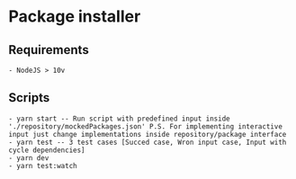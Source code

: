 # Package installer

## Requirements
    - NodeJS > 10v

## Scripts
    - yarn start -- Run script with predefined input inside './repository/mockedPackages.json' P.S. For implementing interactive input just change implementations inside repository/package interface
    - yarn test -- 3 test cases [Succed case, Wron input case, Input with cycle dependencies]
    - yarn dev
    - yarn test:watch
